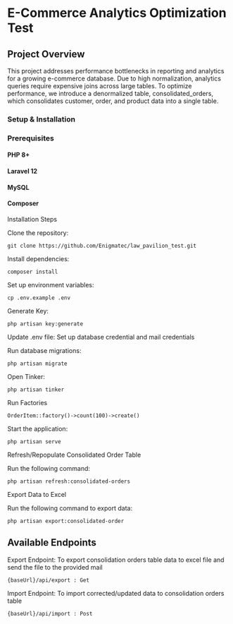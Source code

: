 # E-Commerce Analytics Optimization Test

## Project Overview

This project addresses performance bottlenecks in reporting and analytics for a growing e-commerce database. Due to high normalization, analytics queries require expensive joins across large tables. To optimize performance, we introduce a denormalized table, consolidated_orders, which consolidates customer, order, and product data into a single table.

### Setup & Installation
### Prerequisites
#### PHP 8+
#### Laravel 12
#### MySQL 
#### Composer

Installation Steps

Clone the repository:
```
git clone https://github.com/Enigmatec/law_pavilion_test.git
```

Install dependencies: 
```
composer install
```
Set up environment variables:  
```
cp .env.example .env

```
Generate Key: 
```
php artisan key:generate
```
Update .env file: 
Set up database credential and mail credentials

Run database migrations: 
```
php artisan migrate

```
Open Tinker: 
```
php artisan tinker

```
Run Factories
```
OrderItem::factory()->count(100)->create()

```
Start the application: 
```
php artisan serve
```
Refresh/Repopulate Consolidated Order Table

Run the following command:
```
php artisan refresh:consolidated-orders

```
Export Data to Excel

Run the following command to export data:
```
php artisan export:consolidated-order

```
## Available Endpoints
Export Endpoint: To export consolidation orders table data to excel file and send the file to the provided mail
```
{baseUrl}/api/export : Get
```
Import Endpoint: To import corrected/updated  data to consolidation orders table
```
{baseUrl}/api/import : Post
```

